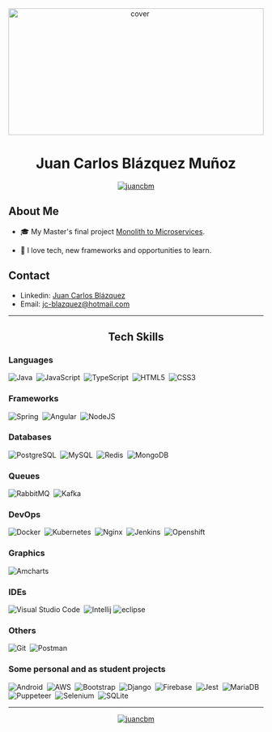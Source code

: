 
<div align="center">
<img width="100%" height = "250px" src="https://cdn.pixabay.com/photo/2018/01/14/23/12/nature-3082832_1280.jpg" alt="cover" />
</div>

<h1 align="center">Juan Carlos Blázquez Muñoz</h1>
<p align="center"> 
    <a href="https://github.com/ryo-ma/github-profile-trophy">
        <img src="https://github-profile-trophy.vercel.app/?username=juancbm&theme=algolia&title=Commit,Repositories" alt="juancbm"/>
    </a> 
</p>

<h2> About Me </h2>

- 🎓 My Master's final project [Monolith to Microservices](https://github.com/MasterCloudApps-Projects/Monolith-to-Microservices-Examples).

- 🌱 I love tech, new frameworks and opportunities to learn.

<h2> Contact </h2>

- Linkedin: [Juan Carlos Blázquez](https://www.linkedin.com/in/juan-carlos-bl%C3%A1zquez-mu%C3%B1oz-3b3078158)
- Email: jc-blazquez@hotmail.com

</p>

-------------------

<h2 align="center">Tech Skills</h2>

<h3 align="left">Languages</h3>

![Java](https://img.shields.io/badge/-Java-05122A?style=flat&logo=Java&logoColor=red)&nbsp;
![JavaScript](https://img.shields.io/badge/-JavaScript-05122A?style=flat&logo=javascript)&nbsp;
![TypeScript](https://img.shields.io/badge/-TypeScript-05122A?style=flat&logo=TypeScript)&nbsp;
![HTML5](https://img.shields.io/badge/-HTML5-05122A?style=flat&logo=HTML5)&nbsp;
![CSS3](https://img.shields.io/badge/-CSS3-05122A?style=flat&logo=CSS3)&nbsp;


<h3 align="left">Frameworks</h3>

![Spring](https://img.shields.io/badge/-Spring-05122A?style=flat&logo=Spring&logoColor=green)&nbsp;
![Angular](https://img.shields.io/badge/-Angular-05122A?style=flat&logo=Angular&logoColor=red)&nbsp;
![NodeJS](https://img.shields.io/badge/-NodeJS-05122A?style=flat&logo=Node.js)&nbsp;


<h3 align="left">Databases</h3>

![PostgreSQL](https://img.shields.io/badge/-PostgreSQL-05122A?style=flat&logo=PostgreSQL)&nbsp;
![MySQL](https://img.shields.io/badge/-MySQL-05122A?style=flat&logo=MySQL)&nbsp;
![Redis](https://img.shields.io/badge/-Redis-05122A?style=flat&logo=Redis)&nbsp;
![MongoDB](https://img.shields.io/badge/-MongoDB-05122A?style=flat&logo=MongoDB)&nbsp;

<h3 align="left">Queues</h3>

![RabbitMQ](https://img.shields.io/badge/-RabbitMQ-05122A?style=flat&logo=RabbitMQ)&nbsp;
![Kafka](https://img.shields.io/badge/-Kafka-05122A?style=flat&logo=Kafka)&nbsp;

<h3 align="left">DevOps</h3>

![Docker](https://img.shields.io/badge/-Docker-05122A?style=flat&logo=Docker)&nbsp;
![Kubernetes](https://img.shields.io/badge/-Kubernetes-05122A?style=flat&logo=Kubernetes)&nbsp;
![Nginx](https://img.shields.io/badge/-Nginx-05122A?style=flat&logo=Nginx)&nbsp;
![Jenkins](https://img.shields.io/badge/-Jenkins-05122A?style=flat&logo=Jenkins)&nbsp;
![Openshift](https://img.shields.io/badge/-Openshift-05122A?style=flat&logo=Openshift&logoColor=red)&nbsp;


<h3 align="left">Graphics</h3>

![Amcharts](https://img.shields.io/badge/-Amcharts-05122A?style=flat&logo=Amcharts)&nbsp;

<h3 align="left">IDEs</h3>

![Visual Studio Code](https://img.shields.io/badge/-Visual%20Studio%20Code-05122A?style=flat&logo=visual-studio-code&logoColor=007ACC)&nbsp;
![Intellij](https://img.shields.io/badge/-Intellij-05122A?style=flat&logo=intellij-idea)
![eclipse](https://img.shields.io/badge/-eclipse-05122A?style=flat&logo=eclipse&logoColor=indigo)


<h3 align="left">Others</h3>

![Git](https://img.shields.io/badge/-Git-05122A?style=flat&logo=Git)&nbsp;
![Postman](https://img.shields.io/badge/-Postman-05122A?style=flat&logo=Postman)&nbsp;


<h3 align="left">Some personal and as student projects</h3>

![Android](https://img.shields.io/badge/-Android-05122A?style=flat&logo=Android)&nbsp;
![AWS](https://img.shields.io/badge/-AWS-05122A?style=flat&logo=AWS)&nbsp;
![Bootstrap](https://img.shields.io/badge/-Bootstrap-05122A?style=flat&logo=Bootstrap)&nbsp;
![Django](https://img.shields.io/badge/-Django-05122A?style=flat&logo=Django)&nbsp;
![Firebase](https://img.shields.io/badge/-Firebase-05122A?style=flat&logo=Firebase)&nbsp;
![Jest](https://img.shields.io/badge/-Jest-05122A?style=flat&logo=Jest)&nbsp;
![MariaDB](https://img.shields.io/badge/-MariaDB-05122A?style=flat&logo=MariaDB)&nbsp;
![Puppeteer](https://img.shields.io/badge/-Puppeteer-05122A?style=flat&logo=Puppeteer)&nbsp;
![Selenium](https://img.shields.io/badge/-Selenium-05122A?style=flat&logo=Selenium)&nbsp;
![SQLite](https://img.shields.io/badge/-SQLite-05122A?style=flat&logo=SQLite&logoColor=blue)&nbsp;

<p>

-------------------

<p align="center"> 
    <a href="https://github-readme-streak-stats.herokuapp.com/?user=juancbm&theme=tokyonight">
        <img align="center" src="https://github-readme-streak-stats.herokuapp.com/?user=juancbm&theme=tokyonight" alt="juancbm" /></p>
    </a> 
</p>



